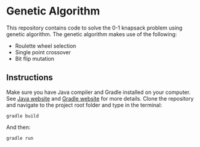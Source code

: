 # Genetic Algorithm

This repository contains code to solve the 0-1 knapsack problem using genetic algorithm. The genetic algorithm makes use of the following:

* Roulette wheel selection
* Single point crossover
* Bit flip mutation

## Instructions

Make sure you have Java compiler and Gradle installed on your computer. See [Java website](https://www.java.com/en/download/manual.jsp) and [Gradle website](https://gradle.org/install/) for more details. Clone the repository and navigate to the project root folder and type in the terminal:

```console
gradle build
```

And then:

```console
gradle run
```
